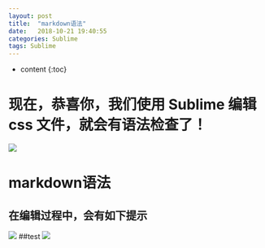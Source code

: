 ```yaml
---
layout: post
title:  "markdown语法"
date:   2018-10-21 19:40:55
categories: Sublime
tags: Sublime 
---
```


* content
{:toc}

# 现在，恭喜你，我们使用 Sublime 编辑 css 文件，就会有语法检查了！     


![]({{site.url}}/assets/test.png)



# markdown语法


## 在编辑过程中，会有如下提示   
![](sthcool.top//assets/test.png)
##test
![](cn-steve-lee.github.io//assets/test.png)